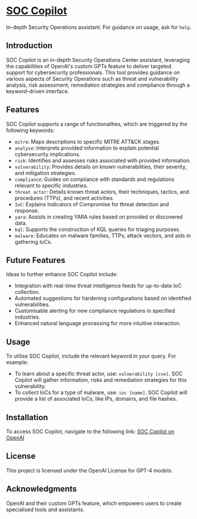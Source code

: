 # [SOC Copilot](https://chat.openai.com/g/g-qvSadylbt-soc-copilot)

In-depth Security Operations assistant. For guidance on usage, ask for `help`.

## Introduction

SOC Copilot is an in-depth Security Operations Center assistant, leveraging the capabilities of OpenAI's custom GPTs feature to deliver targeted support for cybersecurity professionals. This tool provides guidance on various aspects of Security Operations such as threat and vulnerability analysis, risk assessment, remediation strategies and compliance through a keyword-driven interface.

## Features

SOC Copilot supports a range of functionalities, which are triggered by the following keywords:

- `mitre`: Maps descriptions to specific MITRE ATT&CK stages.
- `analyse`: Interprets provided information to explain potential cybersecurity implications.
- `risk`: Identifies and assesses risks associated with provided information.
- `vulnerability`: Provides details on known vulnerabilities, their severity, and mitigation strategies.
- `compliance`: Guides on compliance with standards and regulations relevant to specific industries.
- `threat actor`: Details known threat actors, their techniques, tactics, and procedures (TTPs), and recent activities.
- `IoC`: Explains Indicators of Compromise for threat detection and response.
- `yara`: Assists in creating YARA rules based on provided or discovered data.
- `kql`: Supports the construction of KQL queries for triaging purposes.
- `malware`: Educates on malware families, TTPs, attack vectors, and aids in gathering IoCs.

## Future Features

Ideas to further enhance SOC Copilot include:

- Integration with real-time threat intelligence feeds for up-to-date IoC collection.
- Automated suggestions for hardening configurations based on identified vulnerabilities.
- Customisable alerting for new compliance regulations in specified industries.
- Enhanced natural language processing for more intuitive interaction.

## Usage

To utilise SOC Copilot, include the relevant keyword in your query. For example:

- To learn about a specific threat actor, use: `vulnerability [cve]`. SOC Copilot will gather information, risks and remediation strategies for this vulnerability.
- To collect IoCs for a type of malware, use: `ioc [name]`. SOC Copilot will provide a list of associated IoCs, like IPs, domains, and file hashes.

## Installation

To access SOC Copilot, navigate to the following link: [SOC Copilot on OpenAI](https://chat.openai.com/g/g-qvSadylbt-soc-copilot)

## License

This project is licensed under the OpenAI License for GPT-4 models.

## Acknowledgments

OpenAI and their custom GPTs feature, which empowers users to create specialised tools and assistants.
